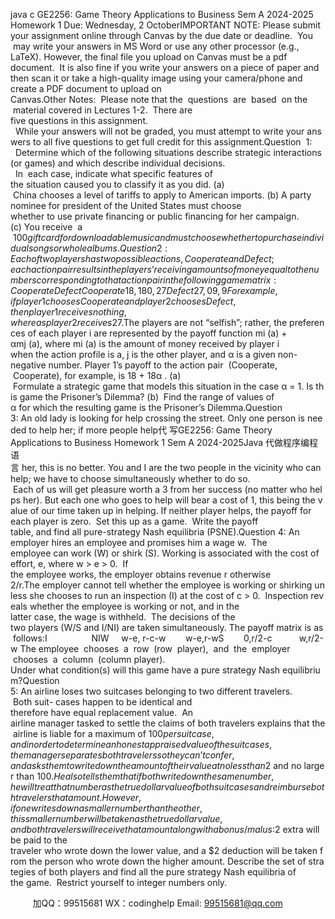 java c
GE2256: Game Theory Applications to Business
Sem A 2024-2025
Homework 1
Due: Wednesday, 2 OctoberIMPORTANT NOTE: Please submit your assignment online through Canvas by the due date or deadline.  You  may write your answers in MS Word or use any other processor (e.g., LaTeX). However, the final file you upload on Canvas must be a pdf document.  It is also fine if you write your answers on a piece of paper and then scan it or take a high-quality image using your camera/phone and create a PDF document to upload on Canvas.Other Notes:  Please note that the  questions  are  based  on the  material covered in Lectures 1-2.  There are five questions in this assignment.   While your answers will not be graded, you must attempt to write your answers to all five questions to get full credit for this assignment.Question  1:   Determine which of the following situations describe strategic interactions (or games) and which describe individual decisions.   In  each case, indicate what specific features of the situation caused you to classify it as you did.
(a)  China chooses a level of tariffs to apply to American imports.
(b) A party nominee for president of the United States must choose whether to use private financing or public financing for her campaign.
(c) You receive  a  $100  gift  card  for  downloadable  music  and  must  choose  whether  to purchase individual songs or whole albums.Question 2: Each of two players has two possible actions, Cooperate and Defect; each action pair results in the players’ receiving amounts of money equal to the numbers corresponding to that action pair in the following game matrix:Cooperate       Defect
Cooperate            18, 18          0, 27
Defect                  27, 0            9, 9
For example, if player 1 chooses Cooperate and player 2 chooses Defect, then player 1 receives nothing, whereas player 2 receives $27.The players are not “selfish”; rather, the preferences of each player i are represented by the payoff function mi (a) + αmj (a), where mi (a) is the amount of money received by player i when the action profile is a, j is the other player, and α is a given non-negative number. Player 1’s payoff to the action pair  (Cooperate,  Cooperate), for example, is 18 + 18α .
(a)  Formulate a strategic game that models this situation in the case α = 1. Is this game the Prisoner’s Dilemma?
(b)  Find the range of values of α for which the resulting game is the Prisoner’s Dilemma.Question 3: An old lady is looking for help crossing the street. Only one person is needed to help her; if more people help代 写GE2256: Game Theory Applications to Business Homework 1 Sem A 2024-2025Java
代做程序编程语言 her, this is no better. You and I are the two people in the vicinity who can help; we have to choose simultaneously whether to do so.  Each of us will get pleasure worth a 3 from her success (no matter who helps her). But each one who goes to help will bear a cost of 1, this being the value of our time taken up in helping. If neither player helps, the payoff for each player is zero.  Set this up as a game.  Write the payoff table, and find all pure-strategy Nash equilibria (PSNE).Question 4: An employer hires an employee and promises him a wage w.  The employee can work (W) or shirk (S). Working is associated with the cost of effort, e, where w > e > 0.  If the employee works, the employer obtains revenue r otherwise 2/r.The employer cannot tell whether the employee is working or shirking unless she chooses to run an inspection (I) at the cost of c > 0.  Inspection reveals whether the employee is working or not, and in the latter case, the wage is withheld.  The decisions of the two players (W/S and I/NI) are taken simultaneously. The payoff matrix is as follows:I                  NIW     w-e, r-c-w        w-e,r-wS        0,r/2-c           w,r/2-w
The employee  chooses  a  row  (row  player),  and  the  employer  chooses  a  column  (column player).
Under what condition(s) will this game have a pure strategy Nash equilibrium?Question 5: An airline loses two suitcases belonging to two different travelers.  Both suit- cases happen to be identical and therefore have equal replacement value.  An airline manager tasked to settle the claims of both travelers explains that the airline is liable for a maximum of $100 per suitcase, and in order to determine an honest appraised value of the suitcases, the manager separates both travelers so they can’t confer, and asks them to write down the amount of their value at no less than $2 and no larger than $100. He also tells them that if both write down the same number, he will treat that number as the true dollar value of both suitcases and reimburse both travelers that amount. However, if one writes down a smaller number than the other, this smaller number will be taken as the true dollar value, and both travelers will receive that amount along with a bonus/malus:  $2 extra will be paid to the traveler who wrote down the lower value, and a $2 deduction will be taken from the person who wrote down the higher amount. Describe the set of strategies of both players and find all the pure strategy Nash equilibria of the game.  Restrict yourself to integer numbers only.





         
加QQ：99515681  WX：codinghelp  Email: 99515681@qq.com
